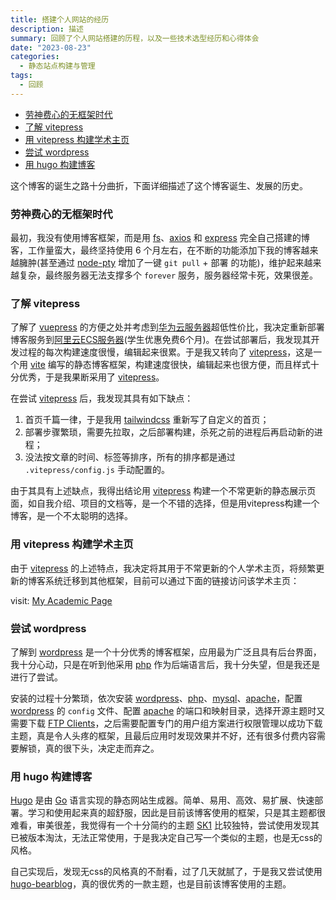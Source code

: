 ```yaml
---
title: 搭建个人网站的经历
description: 描述
summary: 回顾了个人网站搭建的历程，以及一些技术选型经历和心得体会
date: "2023-08-23"
categories:
  - 静态站点构建与管理
tags:
  - 回顾
---
```


- [劳神费心的无框架时代](#劳神费心的无框架时代)
- [了解 vitepress](#了解-vitepress)
- [用 vitepress 构建学术主页](#用-vitepress-构建学术主页)
- [尝试 wordpress](#尝试-wordpress)
- [用 hugo 构建博客](#用-hugo-构建博客)


这个博客的诞生之路十分曲折，下面详细描述了这个博客诞生、发展的历史。

### 劳神费心的无框架时代

最初，我没有使用博客框架，而是用 [fs](https://nodejs.org/api/fs.html)、[axios](https://axios-http.com/) 和 [express](http://expressjs.com/) 完全自己搭建的博客，工作量蛮大，最终坚持使用 6 个月左右，在不断的功能添加下我的博客越来越臃肿(甚至通过 [node-pty](https://www.npmjs.com/package/node-pty) 增加了一键 `git pull` + 部署 的功能)，维护起来越来越复杂，最终服务器无法支撑多个 `forever` 服务，服务器经常卡死，效果很差。

### 了解 vitepress 

了解了 [vuepress](https://vuepress.vuejs.org/) 的方便之处并考虑到[华为云服务器](https://www.huaweicloud.com/product/ecs.html)超低性价比，我决定重新部署博客服务到[阿里云ECS服务器](https://www.aliyun.com/product/ecs)(学生优惠免费6个月)。在尝试部署后，我发现其开发过程的每次构建速度很慢，编辑起来很累。于是我又转向了 [vitepress](https://vitepress.dev/)，这是一个用 [vite](https://vitejs.dev/) 编写的静态博客框架，构建速度很快，编辑起来也很方便，而且样式十分优秀，于是我果断采用了 [vitepress](https://vitepress.dev/)。

在尝试 [vitepress](https://vitepress.dev/) 后，我发现其具有如下缺点：

1. 首页千篇一律，于是我用 [tailwindcss](https://tailwindcss.com/) 重新写了自定义的首页；
2. 部署步骤繁琐，需要先拉取，之后部署构建，杀死之前的进程后再启动新的进程；
3. 没法按文章的时间、标签等排序，所有的排序都是通过 `.vitepress/config.js` 手动配置的。

由于其具有上述缺点，我得出结论用 [vitepress](https://vitepress.dev/) 构建一个不常更新的静态展示页面，如自我介绍、项目的文档等，是一个不错的选择，但是用vitepress构建一个博客，是一个不太聪明的选择。

### 用 vitepress 构建学术主页

由于 [vitepress](https://vitepress.dev/) 的上述特点，我决定将其用于不常更新的个人学术主页，将频繁更新的博客系统迁移到其他框架，目前可以通过下面的链接访问该学术主页：

visit: [My Academic Page](http://8.130.118.34/)

### 尝试 wordpress

了解到 [wordpress](https://wordpress.com/) 是一个十分优秀的博客框架，应用最为广泛且具有后台界面，我十分心动，只是在听到他采用 [php](https://www.php.net/) 作为后端语言后，我十分失望，但是我还是进行了尝试。

安装的过程十分繁琐，依次安装 [wordpress](https://wordpress.com/)、[php](https://www.php.net/)、[mysql](https://www.mysql.com/)、[apache](https://httpd.apache.org/)，配置 [wordpress](https://wordpress.com/) 的 `config` 文件、配置 [apache](https://httpd.apache.org/) 的端口和映射目录，选择开源主题时又需要下载 [FTP Clients](https://wordpress.org/documentation/article/ftp-clients/)，之后需要配置专门的用户组方案进行权限管理以成功下载主题，真是令人头疼的框架，且最后应用时发现效果并不好，还有很多付费内容需要解锁，真的很下头，决定走而弃之。

### 用 hugo 构建博客

[Hugo](https://gohugo.io/) 是由 [Go](https://golang.google.cn/) 语言实现的静态网站生成器。简单、易用、高效、易扩展、快速部署。学习和使用起来真的超舒服，因此是目前该博客使用的框架，只是其主题都很难看，审美很差，我觉得有一个十分简约的主题 [SK1](https://themes.gohugo.io/themes/hugo-theme-sk1/) 比较独特，尝试使用发现其已被版本淘汰，无法正常使用，于是我决定自己写一个类似的主题，也是无css的风格。

自己实现后，发现无css的风格真的不耐看，过了几天就腻了，于是我又尝试使用 [hugo-bearblog](https://themes.gohugo.io/themes/hugo-bearblog/)，真的很优秀的一款主题，也是目前该博客使用的主题。